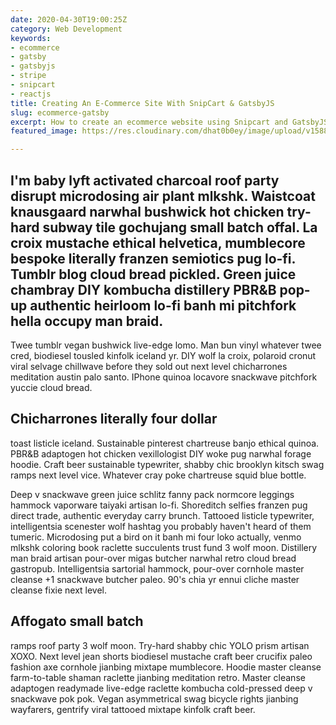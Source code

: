 ```yaml
---
date: 2020-04-30T19:00:25Z
category: Web Development
keywords:
- ecommerce
- gatsby
- gatsbyjs
- stripe
- snipcart
- reactjs
title: Creating An E-Commerce Site With SnipCart & GatsbyJS
slug: ecommerce-gatsby
excerpt: How to create an ecommerce website using Snipcart and GatsbyJS
featured_image: https://res.cloudinary.com/dhat0b0ey/image/upload/v1588274337/portfolio/latestimages/rupixen-com-Q59HmzK38eQ-unsplash_nio2so.jpg

---
```

## I'm baby lyft activated charcoal roof party disrupt microdosing air plant mlkshk. Waistcoat knausgaard narwhal bushwick hot chicken try-hard subway tile gochujang small batch offal. La croix mustache ethical helvetica, mumblecore bespoke literally franzen semiotics pug lo-fi. Tumblr blog cloud bread pickled. Green juice chambray DIY kombucha distillery PBR&B pop-up authentic heirloom lo-fi banh mi pitchfork hella occupy man braid.

Twee tumblr vegan bushwick live-edge lomo. Man bun vinyl whatever twee cred, biodiesel tousled kinfolk iceland yr. DIY wolf la croix, polaroid cronut viral selvage chillwave before they sold out next level chicharrones meditation austin palo santo. IPhone quinoa locavore snackwave pitchfork yuccie cloud bread.

## Chicharrones literally four dollar

toast listicle iceland. Sustainable pinterest chartreuse banjo ethical quinoa. PBR&B adaptogen hot chicken vexillologist DIY woke pug narwhal forage hoodie. Craft beer sustainable typewriter, shabby chic brooklyn kitsch swag ramps next level vice. Whatever cray poke chartreuse squid blue bottle.

Deep v snackwave green juice schlitz fanny pack normcore leggings hammock vaporware taiyaki artisan lo-fi. Shoreditch selfies franzen pug direct trade, authentic everyday carry brunch. Tattooed listicle typewriter, intelligentsia scenester wolf hashtag you probably haven't heard of them tumeric. Microdosing put a bird on it banh mi four loko actually, venmo mlkshk coloring book raclette succulents trust fund 3 wolf moon. Distillery man braid artisan pour-over migas butcher narwhal retro cloud bread gastropub. Intelligentsia sartorial hammock, pour-over cornhole master cleanse +1 snackwave butcher paleo. 90's chia yr ennui cliche master cleanse fixie next level.

## Affogato small batch

ramps roof party 3 wolf moon. Try-hard shabby chic YOLO prism artisan XOXO. Next level jean shorts biodiesel mustache craft beer crucifix paleo fashion axe cornhole jianbing mixtape mumblecore. Hoodie master cleanse farm-to-table shaman raclette jianbing meditation retro. Master cleanse adaptogen readymade live-edge raclette kombucha cold-pressed deep v snackwave pok pok. Vegan asymmetrical swag bicycle rights jianbing wayfarers, gentrify viral tattooed mixtape kinfolk craft beer.